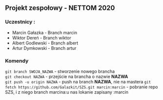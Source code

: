 ## Projekt zespołowy - NETTOM 2020

### Uczestnicy : 
- Marcin Gałazka - Branch marcin
- Wiktor Dereń - Branch wiktor
- Albert Godlewski - Branch albert
- Artur Dymkowski - Branch artur

### Komendy

`git branch SWOJA_NAZWA`  - stworzenie nowego brancha  
`git checkout NAZWA`  - przejście na brancha o nazwie **NAZWA**  
`git push -u origin NAZWA` - push na branch **NAZWA**, nie na mastera
`git fetch https://github.com/Galazkit/SZS.git marcin:marcin` - pobranie repo SZS, i z niego branch marcina:u nas lokanie zapisany :marcin
